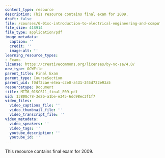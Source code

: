 ```yaml
---
content_type: resource
description: This resource contains final exam for 2009.
draft: false
file: /courses/6-01sc-introduction-to-electrical-engineering-and-computer-science-i-spring-2011/13808c783e26a1bee3456dd98ec3f1f7_MIT6_01SCS11_final_F09.pdf
file_size: 418914
file_type: application/pdf
image_metadata:
  caption: ''
  credit: ''
  image-alt: ''
learning_resource_types:
- Exams
license: https://creativecommons.org/licenses/by-nc-sa/4.0/
ocw_type: OCWFile
parent_title: Final Exam
parent_type: CourseSection
parent_uid: f0df2cae-e4ea-c3e0-a431-246d722e93a5
resourcetype: Document
title: MIT6_01SCS11_final_F09.pdf
uid: 13808c78-3e26-a1be-e345-6dd98ec3f1f7
video_files:
  video_captions_file: ''
  video_thumbnail_file: ''
  video_transcript_file: ''
video_metadata:
  video_speakers: ''
  video_tags: ''
  youtube_description: ''
  youtube_id: ''
---
```

This resource contains final exam for 2009.